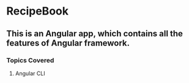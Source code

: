 # RecipeBook
## This is an Angular app, which contains all the features of Angular framework.

### Topics Covered
1. Angular CLI
